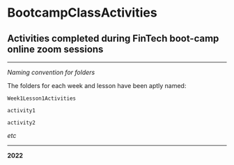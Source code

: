 # BootcampClassActivities

## Activities completed during FinTech boot-camp online zoom sessions

---

*Naming convention for folders*

The folders for each week and lesson have been aptly named:

```shell
Week1Lesson1Activities
```

```shell
activity1
```

```shell
activity2
```

*etc*

---
**2022**